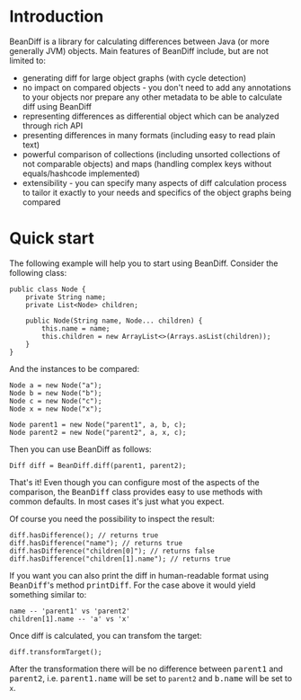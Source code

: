 Introduction
============

BeanDiff is a library for calculating differences between Java (or more generally JVM) objects. Main features of BeanDiff include, but are not limited to:

- generating diff for large object graphs (with cycle detection)
- no impact on compared objects - you don't need to add any annotations to your objects nor prepare any other metadata to be able to calculate diff using BeanDiff
- representing differences as differential object which can be analyzed through rich API
- presenting differences in many formats (including easy to read plain text)
- powerful comparison of collections (including unsorted collections of not comparable objects) and maps (handling complex keys without equals/hashcode implemented)
- extensibility - you can specify many aspects of diff calculation process to tailor it exactly to your needs and specifics of the object graphs being compared


Quick start
===========

The following example will help you to start using BeanDiff. Consider the following class:

	public class Node {
		private String name;
		private List<Node> children;

		public Node(String name, Node... children) {
			this.name = name;
			this.children = new ArrayList<>(Arrays.asList(children));
		}
	}

And the instances to be compared:

	Node a = new Node("a");
	Node b = new Node("b");
	Node c = new Node("c");
	Node x = new Node("x");

	Node parent1 = new Node("parent1", a, b, c);
	Node parent2 = new Node("parent2", a, x, c);

Then you can use BeanDiff as follows:

	Diff diff = BeanDiff.diff(parent1, parent2);

That's it! Even though you can configure most of the aspects of the comparison, the <tt>BeanDiff</tt> class provides easy to use methods with common defaults. In most cases it's just what you expect.

Of course you need the possibility to inspect the result:

	diff.hasDifference(); // returns true
	diff.hasDifference("name"); // returns true
	diff.hasDifference("children[0]"); // returns false
	diff.hasDifference("children[1].name"); // returns true

If you want you can also print the diff in human-readable format using <tt>BeanDiff</tt>'s method <tt>printDiff</tt>. For the case above it would yield something similar to:

	name -- 'parent1' vs 'parent2'
	children[1].name -- 'a' vs 'x'

Once diff is calculated, you can transfom the target:

	diff.transformTarget();

After the transformation there will be no difference between <tt>parent1</tt> and <tt>parent2</tt>, i.e. <tt>parent1.name</tt> will be set to `parent2` and <tt>b.name</tt> will be set to `x`.


